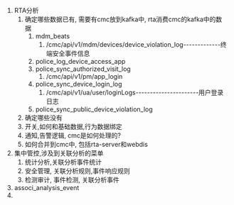 1. RTA分析
	1. 确定哪些数据已有, 需要有cmc放到kafka中, rta消费cmc的kafka中的数据
		1. mdm_beats
			1. /cmc/api/v1/mdm/devices/device_violation_log-------------终端安全事件信息
		2. police_log_device_access_app
		3. police_sync_authorized_visit_log
			1. /cmc/api/v1/pm/app_login
		4. police_sync_device_login_log
			1. /cmc/api/v1/ua/user/loginLogs----------------------用户登录日志
		5. police_sync_public_device_violation_log
	2. 确定哪些没有
	3. 开关,如何和基础数据,行为数据绑定
	4. 通知,告警逻辑, cmc是如何处理的?
	5. 如何合并到cmc中, 包括rta-server和webdis
2. 集中管控,涉及到关联分析的菜单
	1. 统计分析,关联分析事件统计
	2. 安全管理, 关联分析规则,事件响应规则
	3. 检测审计, 事件检测, 关联分析事件
3. associ_analysis_event
4. 